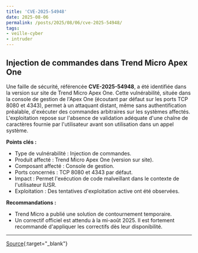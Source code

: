 ```yaml
---
title: 'CVE-2025-54948'
date: 2025-08-06
permalink: /posts/2025/08/06/cve-2025-54948/
tags:
- veille-cyber
- intruder
---
```

## Injection de commandes dans Trend Micro Apex One

Une faille de sécurité, référencée **CVE-2025-54948**, a été identifiée dans la version sur site de Trend Micro Apex One. Cette vulnérabilité, située dans la console de gestion de l'Apex One (écoutant par défaut sur les ports TCP 8080 et 4343), permet à un attaquant distant, même sans authentification préalable, d'exécuter des commandes arbitraires sur les systèmes affectés. L'exploitation repose sur l'absence de validation adéquate d'une chaîne de caractères fournie par l'utilisateur avant son utilisation dans un appel système.

**Points clés :**

*   Type de vulnérabilité : Injection de commandes.
*   Produit affecté : Trend Micro Apex One (version sur site).
*   Composant affecté : Console de gestion.
*   Ports concernés : TCP 8080 et 4343 par défaut.
*   Impact : Permet l'exécution de code malveillant dans le contexte de l'utilisateur IUSR.
*   Exploitation : Des tentatives d'exploitation active ont été observées.

**Recommandations :**

*   Trend Micro a publié une solution de contournement temporaire.
*   Un correctif officiel est attendu à la mi-août 2025. Il est fortement recommandé d'appliquer les correctifs dès leur disponibilité.

---
[Source](https://cvemon.intruder.io/cves/CVE-2025-54948){:target="_blank"}
